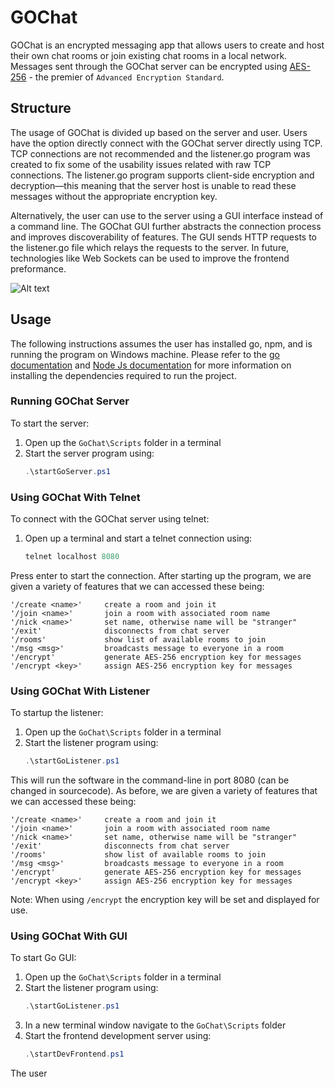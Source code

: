 # GOChat
GOChat is an encrypted messaging app that allows users to create and host their own chat rooms or join existing chat rooms in a local network. Messages sent through the GOChat server can be encrypted using [AES-256](https://en.wikipedia.org/wiki/Advanced_Encryption_Standard) - the premier of `Advanced Encryption Standard`.

## Structure 

The usage of GOChat is divided up based on the server and user. Users have the option directly connect with the GOChat server directly using TCP. TCP connections are not recommended and the listener.go program was created to fix some of the usability issues related with raw TCP connections. The listener.go program supports client-side encryption and decryption—this meaning that the server host is unable to read these messages without the appropriate encryption key. 

Alternatively, the user can use to the server using a GUI interface instead of a command line. The GOChat GUI further abstracts the connection process and improves discoverability of features. The GUI sends HTTP requests to the listener.go file which relays the requests to the server. In future, technologies like Web Sockets can be used to improve the frontend preformance.  

![Alt text](https://media3.giphy.com/media/fSgLXRd90Jk0woZMnj/giphy.gif?cid=790b761177990e962ce38d3d612a2b8dc9f48bea343261e0&rid=giphy.gif&ct=g)



## Usage

The following instructions assumes the user has installed go, npm, and is running the program on Windows machine. Please refer to the [go documentation](https://go.dev/doc/install) and [Node Js documentation](https://nodejs.org/en/download/) for more information on installing the dependencies required to run the project.   

### Running GOChat Server 
To start the server:
1. Open up the `GoChat\Scripts` folder in a terminal
2. Start the server program using:
    ```Powershell
    .\startGoServer.ps1
    ```

### Using GOChat With Telnet
To connect with the GOChat server using telnet:
1. Open up a terminal and start a telnet connection using:
    ```ps1
    telnet localhost 8080
    ```
Press enter to start the connection. After starting up the program, we are given a variety of features that we can accessed these being: 

    '/create <name>'     create a room and join it
    '/join <name>'       join a room with associated room name
    '/nick <name>'       set name, otherwise name will be "stranger"
    '/exit'              disconnects from chat server 
    '/rooms'             show list of available rooms to join
    '/msg <msg>'         broadcasts message to everyone in a room
    '/encrypt'           generate AES-256 encryption key for messages
    '/encrypt <key>'     assign AES-256 encryption key for messages


### Using GOChat With Listener
To startup the listener:
1. Open up the `GoChat\Scripts` folder in a terminal
2. Start the listener program using:
    ```Powershell
    .\startGoListener.ps1
    ```
This will run the software in the command-line in port 8080 (can be changed in sourcecode). As before, we are given a variety of features that we can accessed these being: 

    '/create <name>'     create a room and join it
    '/join <name>'       join a room with associated room name
    '/nick <name>'       set name, otherwise name will be "stranger"
    '/exit'              disconnects from chat server 
    '/rooms'             show list of available rooms to join
    '/msg <msg>'         broadcasts message to everyone in a room
    '/encrypt'           generate AES-256 encryption key for messages
    '/encrypt <key>'     assign AES-256 encryption key for messages

Note: When using `/encrypt` the encryption key will be set and displayed for use.

### Using GOChat With GUI
To start Go GUI:
1. Open up the `GoChat\Scripts` folder in a terminal
2. Start the listener program using:
    ```Powershell
    .\startGoListener.ps1
    ```
3. In a new terminal window navigate to the `GoChat\Scripts` folder
4. Start the frontend development server using:
    ```Powershell
    .\startDevFrontend.ps1
    ```

The user 

